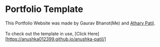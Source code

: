 # Portfolio Template
This Portfolio Website was made by Gaurav Bhanot(Me) and [Atharv Patil](https://github.com/Atharvp18).<br><br>
To check out the template in use, [Click Here][https://anushka012399.github.io/anushka-patil/]
